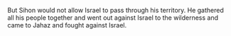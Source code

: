 But Sihon would not allow Israel to pass through his territory. He gathered all his people together and went out against Israel to the wilderness and came to Jahaz and fought against Israel.
